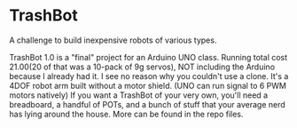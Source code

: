 # TrashBot
A challenge to build inexpensive robots of various types.


TrashBot 1.0  is a "final" project for an Arduino UNO class. Running total cost $21.00 ($20 of that was a 10-pack of 9g servos), NOT including the Arduino because I already had it. I see no reason why you couldn't use a clone.
It's a 4DOF robot arm built without a motor shield. (UNO can run signal to 6 PWM motors natively)
If you want a TrashBot of your very own, you'll need a breadboard, a handful of POTs, and a bunch of stuff that your average nerd has lying around the house.
More can be found in the repo files.

